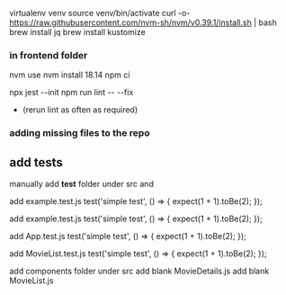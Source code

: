 virtualenv venv
source venv/bin/activate
curl -o- https://raw.githubusercontent.com/nvm-sh/nvm/v0.39.1/install.sh | bash
brew install jq
brew install kustomize

### in frontend folder
nvm use
nvm install 18.14
npm ci


npx jest --init
npm run lint -- --fix 
- (rerun lint as often as required)

### adding missing files to the repo
## add tests 
manually add __test__ folder under src and 

add example.test.js
test('simple test', () => {
  expect(1 + 1).toBe(2);
});

add example.test.js
test('simple test', () => {
  expect(1 + 1).toBe(2);
});

add App.test.js
test('simple test', () => {
  expect(1 + 1).toBe(2);
});

add MovieList.test.js
test('simple test', () => {
  expect(1 + 1).toBe(2);
});

add components folder under src
add blank MovieDetails.js
add blank MovieList.js